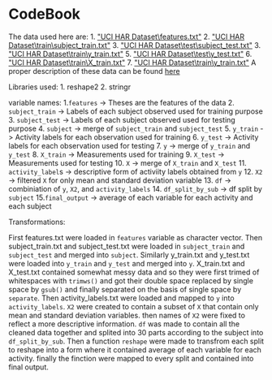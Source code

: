 # CodeBook 

The data used here are:
    1. <a href="UCI HAR Dataset\features.txt">"UCI HAR Dataset\features.txt"</a>
    2. <a href="UCI HAR Dataset\train\subject_train.txt">"UCI HAR Dataset\train\subject_train.txt"</a>
    3. <a href="UCI HAR Dataset\test\subject_test.txt">"UCI HAR Dataset\test\subject_test.txt"</a>
    3. <a href="UCI HAR Dataset\train\y_train.txt">"UCI HAR Dataset\train\y_train.txt"</a>
    5. <a href="UCI HAR Dataset\test\y_test.txt">"UCI HAR Dataset\test\y_test.txt"</a>
    6. <a href="UCI HAR Dataset\train\X_train.txt">"UCI HAR Dataset\train\X_train.txt"</a>
    7. <a href="UCI HAR Dataset\test\X_test.txt">"UCI HAR Dataset\train\y_train.txt"</a>
A proper description of these data can be found <a href="UCI HAR Dataset\README.txt"> here <a>
    


Libraries used:
    1. reshape2
    2. stringr

variable names:
    1.`features` -> Theses are the features of the data
    2. `subject_train` -> Labels of each subject observed used for training purpose
    3. `subject_test` -> Labels of each subject observed used for testing purpose
    4. `subject` -> merge of `subject_train` and `subject_test`
    5. `y_train` -> Activity labels for each observation used for training
    6. `y_test` -> Activity labels for each observation used for testing
    7. `y` -> merge of `y_train` and `y_test`
    8. `X_train` -> Measurements used for training
    9. `X_test` -> Measurements used for testing
    10. `X` -> merge of `X_train` and `X_test`
    11. `activity_label`s -> descriptive form of activiity labels obtained from `y`
    12. `X2` -> filtered `X` for only mean and standard deviation variable
    13. `df` -> combiniation of `y`, `X2`, and `activity_labels`
    14. `df_split_by_sub` -> df split by `subject`
    15.`final_output` -> average of each variable for each activity and each subject

Transformations:

First features.txt were loaded in `features` variable as character vector. Then subject_train.txt and subject_test.txt were loaded in `subject_train` and `subject_test` and merged into `subject`. Similarly y_train.txt and y_test.txt were loaded into `y_train` and `y_test` and merged into `y`. X_train.txt and X_test.txt contained somewhat messy data and so they were first trimed of whitespaces with `trimws()` and got their double space replaced by single space by `gsub()` and finally separated on the basis of single space by `separate`. Then activity_labels.txt were loaded and mapped to `y` into `activity_labels`. `X2` were created to contain a subset of `X` that contain only mean and standard deviation variables. then names of `X2` were fixed to reflect a more descriptive information. `df` was made to contain all the cleaned data together and splited into 30 parts according to the subject into  `df_split_by_sub`. Then a function `reshape` were made to transfrom each split to reshape into a form where it contained average of each variable for each activity.
    finally the finction were mapped to every split and contained into final output.
    

